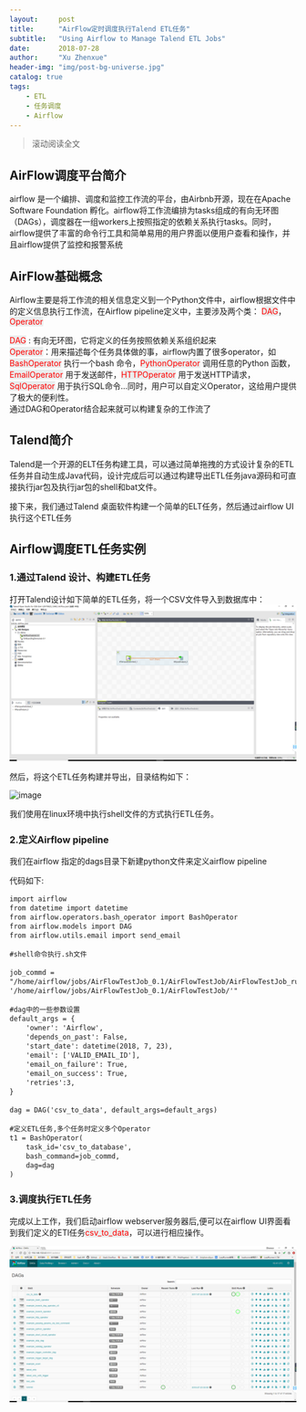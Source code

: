 ```yaml
---
layout:     post
title:      "AirFlow定时调度执行Talend ETL任务"
subtitle:   "Using Airflow to Manage Talend ETL Jobs"
date:       2018-07-28 
author:     "Xu Zhenxue"
header-img: "img/post-bg-universe.jpg"
catalog: true
tags:
    - ETL
    - 任务调度
	- Airflow
---
```


> 滚动阅读全文  

## AirFlow调度平台简介

airflow 是一个编排、调度和监控工作流的平台，由Airbnb开源，现在在Apache Software Foundation 孵化。airflow将工作流编排为tasks组成的有向无环图（DAGs），调度器在一组workers上按照指定的依赖关系执行tasks。同时，airflow提供了丰富的命令行工具和简单易用的用户界面以便用户查看和操作，并且airflow提供了监控和报警系统

## AirFlow基础概念  
  
 Airflow主要是将工作流的相关信息定义到一个Python文件中，airflow根据文件中的定义信息执行工作流，在Airflow pipeline定义中，主要涉及两个类： <font color='red' style='background-color:#EAEDED;'>DAG</font>，<font color='red' style='background-color:#EAEDED;'>Operator</font>

<font color='red' style='background-color:#EAEDED;'>DAG</font> : 有向无环图，它将定义的任务按照依赖关系组织起来   
<font color='red' style='background-color:#EAEDED;'>Operator</font>：用来描述每个任务具体做的事，airflow内置了很多operator，如<font color='red' style='background-color:#EAEDED;'>BashOperator</font> 执行一个bash 命令，<font color='red' style='background-color:#EAEDED;'>PythonOperator</font> 调用任意的Python 函数，<font color='red' style='background-color:#EAEDED;'>EmailOperator</font> 用于发送邮件，<font color='red' style='background-color:#EAEDED;'>HTTPOperator</font> 用于发送HTTP请求， <font color='red' style='background-color:#EAEDED;'>SqlOperator</font> 用于执行SQL命令…同时，用户可以自定义Operator，这给用户提供了极大的便利性。  
通过DAG和Operator结合起来就可以构建复杂的工作流了  

## Talend简介

Talend是一个开源的ELT任务构建工具，可以通过简单拖拽的方式设计复杂的ETL任务并自动生成Java代码，设计完成后可以通过构建导出ETL任务java源码和可直接执行jar包及执行jar包的shell和bat文件。

接下来，我们通过Talend 桌面软件构建一个简单的ELT任务，然后通过airflow UI执行这个ETL任务

## Airflow调度ETL任务实例

### 1.通过Talend 设计、构建ETL任务

打开Talend设计如下简单的ETL任务，将一个CSV文件导入到数据库中：
![image](/img/etl.png)

然后，将这个ETL任务构建并导出，目录结构如下：

![image](/img/job.png)

我们使用在linux环境中执行shell文件的方式执行ETL任务。

### 2.定义Airflow pipeline
我们在airflow 指定的dags目录下新建python文件来定义airflow pipeline

代码如下:


```
import airflow
from datetime import datetime
from airflow.operators.bash_operator import BashOperator
from airflow.models import DAG
from airflow.utils.email import send_email

#shell命令执行.sh文件

job_commd = "/home/airflow/jobs/AirFlowTestJob_0.1/AirFlowTestJob/AirFlowTestJob_run.sh '/home/airflow/jobs/AirFlowTestJob_0.1/AirFlowTestJob/'"

#dag中的一些参数设置
default_args = {
    'owner': 'Airflow',
    'depends_on_past': False,
    'start_date': datetime(2018, 7, 23),    
    'email': ['VALID_EMAIL_ID'],
    'email_on_failure': True,
    'email_on_success': True,
    'retries':3,
}

dag = DAG('csv_to_data', default_args=default_args)

#定义ETL任务,多个任务时定义多个Operator
t1 = BashOperator(
    task_id='csv_to_database',
    bash_command=job_commd,
    dag=dag
)
```

### 3.调度执行ETL任务
完成以上工作，我们启动airflow webserver服务器后,便可以在airflow UI界面看到我们定义的ETl任务<font color='red' style='background-color:#EAEDED;'>csv_to_data</font>，可以进行相应操作。

![image](/img/airflow.png)



